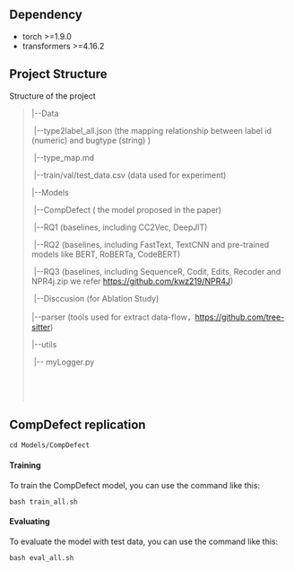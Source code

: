 ## Dependency

- torch >=1.9.0
- transformers >=4.16.2

## Project Structure

Structure of the project

> |--Data
>
> ​	|--type2label_all.json (the mapping relationship between label id (numeric) and bugtype (string) )
>
> ​	|--type_map.md
>
> ​	|--train/val/test_data.csv (data used for experiment)
>
> |--Models
>
> ​	|--CompDefect ( the model proposed in the paper)
>
> ​	|--RQ1 (baselines, including CC2Vec, DeepJIT)
>
> ​	|--RQ2 (baselines, including FastText, TextCNN and pre-trained models like BERT, RoBERTa, CodeBERT)
>
> ​	|--RQ3 (baselines, including SequenceR, Codit, Edits, Recoder and NPR4j.zip we refer https://github.com/kwz219/NPR4J)
>
> ​	|--Disccusion (for Ablation Study)
>
> |--parser (tools used for extract data-flow，https://github.com/tree-sitter)
>
> |--utils
>
> ​	|-- myLogger.py
>
> ​	
>
> ​	

## CompDefect replication

```
cd Models/CompDefect
```

#### Training

To train the CompDefect model, you can use the command like this:

```
bash train_all.sh
```

#### Evaluating

To evaluate the model with test data, you can use the command like this:

```
bash eval_all.sh
```
